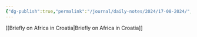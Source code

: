 ```yaml
---
{"dg-publish":true,"permalink":"/journal/daily-notes/2024/17-08-2024/","tags":["gardenEntry"]}
---
```



[[Briefly on Africa in Croatia\|Briefly on Africa in Croatia]]